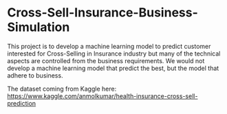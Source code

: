 # Cross-Sell-Insurance-Business-Simulation
This project is to develop a machine learning model to predict customer interested for Cross-Selling in Insurance industry but many of the technical aspects are controlled from the business requirements. We would not develop a machine learning model that predict the best, but the model that adhere to business.

The dataset coming from Kaggle here: https://www.kaggle.com/anmolkumar/health-insurance-cross-sell-prediction
